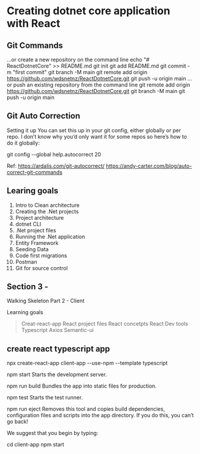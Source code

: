 # Creating dotnet core application with React

## Git Commands

…or create a new repository on the command line
echo "# ReactDotnetCore" >> README.md
git init
git add README.md
git commit -m "first commit"
git branch -M main
git remote add origin https://github.com/wdsnetnz/ReactDotnetCore.git
git push -u origin main
…or push an existing repository from the command line
git remote add origin https://github.com/wdsnetnz/ReactDotnetCore.git
git branch -M main
git push -u origin main

## Git Auto Correction

Setting it up
You can set this up in your git config, either globally or per repo. I don’t know why you’d only want it for some repos so here’s how to do it globally:

git config --global help.autocorrect 20

Ref: https://ardalis.com/git-autocorrect/
https://andy-carter.com/blog/auto-correct-git-commands

## Learing goals

1. Intro to Clean architecture
2. Creating the .Net projects
3. Project architecture
4. dotnet CLI
5. .Net project files
6. Running the .Net application
7. Entity Framework
8. Seeding Data
9. Code first migrations
10. Postman
11. Git for source control

## Section 3 - 

Walking Skeleton Part 2 - Client

Learning goals

> Creat-react-app
> React project files
> React concetpts
> React Dev tools
> Typescript
> Axios
> Semantic-ui

## create react typescript app

npx create-react-app client-app --use-npm --template typescript

  npm start
    Starts the development server.

  npm run build
    Bundles the app into static files for production.

  npm test
    Starts the test runner.

  npm run eject
    Removes this tool and copies build dependencies, configuration files
    and scripts into the app directory. If you do this, you can’t go back!

We suggest that you begin by typing:

  cd client-app
  npm start
